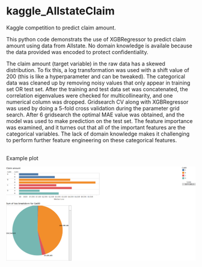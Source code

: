 # kaggle_AllstateClaim
Kaggle competition to predict claim amount.
<p> This python code demonstrats the use of XGBRegressor to predict claim amount using data from Allstate. No domain knowledge is availale because the data provided was encoded to protect confidentiality. </p>
<p>The claim amount (target variable) in the raw data has a skewed distribution. To fix this, a log transformation was used with a shift value of 200 (this is like a hyperparameter and can be tweaked). The categorical data was cleaned up by removing noisy values that only appear in training set OR test set. After the training and test data set was concatenated, the correlation eigenvalues were checked for multicollinearity, and one numerical column was dropped. Gridsearch CV along with XGBRegressor was used by doing a 5-fold cross validation during the parameter grid search. After 6 gridsearch the optimal MAE value was obtained, and the model was used to make prediction on the test set. The feature importance was examined, and it turnes out that all of the important features are the categorical variables. The lack of domain knowledge makes it challenging to perform further feature engineering on these categorical features.</p>

<br> Example plot</br>
<p align='center'><img  src="Dashboard 1.png" width="550" /></p>
